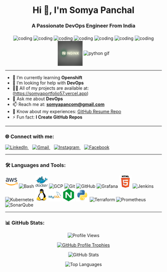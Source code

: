 <h1 align="center">Hi 👋, I'm Somya Panchal</h1>
<h3 align="center">A Passionate DevOps Engineer From India</h3>

<p align="center">
<img align="middle" alt="coding" width="80" height="80" src="https://media.licdn.com/dms/image/C4D12AQGPHPw1EQRu1Q/article-cover_image-shrink_600_2000/0/1645684142018?e=2147483647&v=beta&t=SllF47i-q6d9iufTZS9hMwkbbL5VM7cRdy6oJXUXCtM" />
<img align="middle" alt="coding" width="80" height="80" src="https://i.pinimg.com/originals/f5/5e/80/f55e8059ea945abfd6804b887dd4a0af.gif" />
<img align="middle" alt="coding" width="80" height="80" src="https://cdn.dribbble.com/userupload/24890778/file/original-d6503d19e09a7f7c0ce51e1eddbdc1c2.gif" />
<img align="middle" alt="coding" width="85" height="80" src="https://cdn.dribbble.com/userupload/23311639/file/original-36ccb4c185bf6a46aea75c6f819df611.gif" />
<img align="middle" alt="coding" width="100" height="80" src="https://i0.wp.com/automatenow.io/wp-content/uploads/2024/01/jenkins-test-automation.gif?resize=691%2C461&ssl=1" />
<img align="middle" alt="coding" width="100" height="80" src="https://www.atatus.com/blog/content/images/2024/02/kubectl-top-resource-utilization-metrics.gif" />
<img align="middle" alt="coding" width="100" height="80" src="https://images.pling.com/img/00/00/55/86/05/1442245/24647f211b4887364973b9958bed65676de9dec5c25505c0b4515aa0c8d05ffd0bff.gif" />
<img align="middle" alt="nginx gif" width="80" height="80" src="https://raw.githubusercontent.com/Meet01234/Meet01234/main/nginx_icon_animation.gif" />
<img align="middle" alt="python gif" width="80" height="80" src="https://raw.githubusercontent.com/Meet01234/Meet01234/main/python_icon_animation.gif" />
</p>

---

- 🌱 I’m currently learning **Openshift**  
- 🤝 I’m looking for help with **DevOps**  
- 👨‍💻 All of my projects are available at:(https://somyaportfolio57.vercel.app)  
- 💬 Ask me about **DevOps**  
- 📫 Reach me at: **somyapancom@gmail.com**  
- 📄 Know about my experiences: [GitHub Resume Repo](https://github.com/somyapan/somya_resume_repo.git)  
- ⚡ Fun fact: **I Create GitHub Repos**

---

### 🌐 Connect with me:

<p align="left">
  <a href="https://www.linkedin.com/in/meet26/" target="_blank">
    <img src="https://cdn.jsdelivr.net/gh/devicons/devicon/icons/linkedin/linkedin-original.svg" alt="LinkedIn" height="40" width="40"/>
  </a>
  &nbsp;&nbsp;
  <a href="mailto:somyapancom@gmail.com" target="_blank">
    <img src="https://upload.wikimedia.org/wikipedia/commons/4/4e/Gmail_Icon.png" alt="Gmail" height="40" width="40"/>
  </a>
  &nbsp;&nbsp;
  <a href="https://www.instagram.com/panchal__somya?igsh=cmEycnpiN3ZqaTBz&utm_source=qr" target="_blank">
    <img src="https://cdn-icons-png.flaticon.com/512/174/174855.png" alt="Instagram" height="40" width="40"/>
  </a>
  &nbsp;&nbsp;
  <a href="" target="_blank">
    <img src="https://cdn-icons-png.flaticon.com/512/124/124010.png" alt="Facebook" height="40" width="40"/>
  </a>
</p>

---

### 🛠️ Languages and Tools:

<p align="left">
  <img src="https://raw.githubusercontent.com/devicons/devicon/master/icons/amazonwebservices/amazonwebservices-original-wordmark.svg" alt="AWS" width="40" height="40"/>
  <img src="https://www.vectorlogo.zone/logos/gnu_bash/gnu_bash-icon.svg" alt="Bash" width="40" height="40"/>
  <img src="https://raw.githubusercontent.com/devicons/devicon/master/icons/docker/docker-original-wordmark.svg" alt="Docker" width="40" height="40"/>
  <img src="https://www.vectorlogo.zone/logos/google_cloud/google_cloud-icon.svg" alt="GCP" width="40" height="40"/>
  <img src="https://www.vectorlogo.zone/logos/git-scm/git-scm-icon.svg" alt="Git" width="40" height="40"/>
  <img src="https://cdn.jsdelivr.net/gh/devicons/devicon/icons/github/github-original.svg" alt="GitHub" width="40" height="40"/>
  <img src="https://www.vectorlogo.zone/logos/grafana/grafana-icon.svg" alt="Grafana" width="40" height="40"/>
  <img src="https://raw.githubusercontent.com/devicons/devicon/master/icons/html5/html5-original-wordmark.svg" alt="HTML" width="40" height="40"/>
  <img src="https://www.vectorlogo.zone/logos/jenkins/jenkins-icon.svg" alt="Jenkins" width="40" height="40"/>
  <img src="https://www.vectorlogo.zone/logos/kubernetes/kubernetes-icon.svg" alt="Kubernetes" width="40" height="40"/>
  <img src="https://raw.githubusercontent.com/devicons/devicon/master/icons/linux/linux-original.svg" alt="Linux" width="40" height="40"/>
  <img src="https://raw.githubusercontent.com/devicons/devicon/master/icons/mysql/mysql-original-wordmark.svg" alt="MySQL" width="40" height="40"/>
  <img src="https://raw.githubusercontent.com/devicons/devicon/master/icons/nginx/nginx-original.svg" alt="Nginx" width="40" height="40"/>
  <img src="https://raw.githubusercontent.com/devicons/devicon/master/icons/python/python-original.svg" alt="Python" width="40" height="40"/>
  <img src="https://www.vectorlogo.zone/logos/terraformio/terraformio-icon.svg" alt="Terraform" width="40" height="40"/>
  <img src="https://www.vectorlogo.zone/logos/prometheusio/prometheusio-icon.svg" alt="Prometheus" width="40" height="40"/>
  <img src="https://www.svgrepo.com/show/354365/sonarqube.svg" alt="SonarQube" width="110" height="60"/>
</p>


---

### 📊 GitHub Stats:

<p align="center">
  <img src="https://komarev.com/ghpvc/?username=somyapan&label=Profile%20views&color=0e75b6&style=flat" alt="Profile Views" />
</p>

<p align="center">
  <a href="https://github.com/ryo-ma/github-profile-trophy">
    <img src="https://github-profile-trophy.vercel.app/?username=somyapan&theme=gruvbox&margin-w=15&no-frame=true" alt="GitHub Profile Trophies" />
  </a>
</p>

<p align="center">
  <img src="https://github-readme-stats.vercel.app/api?username=somyapan&show_icons=true&theme=tokyonight" alt="GitHub Stats" />
</p>

<p align="center">
  <img src="https://github-readme-stats.vercel.app/api/top-langs/?username=somyapan&layout=compact&theme=tokyonight" alt="Top Languages" />
</p>
